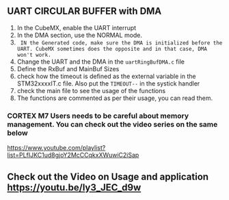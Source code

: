 ## UART CIRCULAR BUFFER with DMA

1. In the CubeMX, enable the UART interrupt
2. In the DMA section, use the NORMAL mode.
3. ``` IN the Generated code, make sure the DMA is initialized before the UART. CubeMX sometimes does the opposite and in that case, DMA won't work.```
4. Change the UART and the DMA in the ``uartRingBufDMA.c`` file
5. Define the RxBuf and MainBuf Sizes
6. check how the timeout is defined as the external variable in the STM32xxxxIT.c file. Also put the ```TIMEOUT--``` in the systick handler
7. check the main file to see the usage of the functions
8. The functions are commented as per their usage, you can read them.

### CORTEX M7 Users needs to be careful about memory management. You can check out the video series on the same below 
https://www.youtube.com/playlist?list=PLfIJKC1ud8gjoY2McCCqkxXWuwiC2iSap

## Check out the Video on Usage and application https://youtu.be/ly3_JEC_d9w
